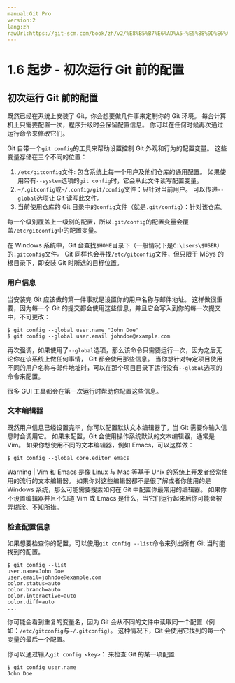 ```yaml
---
manual:Git Pro
version:2
lang:zh
rawUrl:https://git-scm.com/book/zh/v2/%E8%B5%B7%E6%AD%A5-%E5%88%9D%E6%AC%A1%E8%BF%90%E8%A1%8C-Git-%E5%89%8D%E7%9A%84%E9%85%8D%E7%BD%AE
---
```



# 1.6 起步 - 初次运行 Git 前的配置

## 初次运行 Git 前的配置<a name="r_first_time"></a>


既然已经在系统上安装了 Git，你会想要做几件事来定制你的 Git 环境。 每台计算机上只需要配置一次，程序升级时会保留配置信息。 你可以在任何时候再次通过运行命令来修改它们。




Git 自带一个`git config`的工具来帮助设置控制 Git 外观和行为的配置变量。 这些变量存储在三个不同的位置：



1. `/etc/gitconfig`文件: 包含系统上每一个用户及他们仓库的通用配置。 如果使用带有`--system`选项的`git config`时，它会从此文件读写配置变量。
1. `~/.gitconfig`或`~/.config/git/config`文件：只针对当前用户。 可以传递`--global`选项让 Git 读写此文件。
1. 当前使用仓库的 Git 目录中的`config`文件（就是`.git/config`）：针对该仓库。



每一个级别覆盖上一级别的配置，所以`.git/config`的配置变量会覆盖`/etc/gitconfig`中的配置变量。




在 Windows 系统中，Git 会查找`$HOME`目录下（一般情况下是`C:\Users\$USER`）的`.gitconfig`文件。 Git 同样也会寻找`/etc/gitconfig`文件，但只限于 MSys 的根目录下，即安装 Git 时所选的目标位置。



### 用户信息<a name="_用户信息"></a>


当安装完 Git 应该做的第一件事就是设置你的用户名称与邮件地址。 这样做很重要，因为每一个 Git 的提交都会使用这些信息，并且它会写入到你的每一次提交中，不可更改：



```
$ git config --global user.name "John Doe"
$ git config --global user.email johndoe@example.com
```




再次强调，如果使用了`--global`选项，那么该命令只需要运行一次，因为之后无论你在该系统上做任何事情， Git 都会使用那些信息。 当你想针对特定项目使用不同的用户名称与邮件地址时，可以在那个项目目录下运行没有`--global`选项的命令来配置。




很多 GUI 工具都会在第一次运行时帮助你配置这些信息。




### 文本编辑器<a name="_文本编辑器"></a>


既然用户信息已经设置完毕，你可以配置默认文本编辑器了，当 Git 需要你输入信息时会调用它。 如果未配置，Git 会使用操作系统默认的文本编辑器，通常是 Vim。 如果你想使用不同的文本编辑器，例如 Emacs，可以这样做：



```
$ git config --global core.editor emacs
```



Warning | Vim 和 Emacs 是像 Linux 与 Mac 等基于 Unix 的系统上开发者经常使用的流行的文本编辑器。 如果你对这些编辑器都不是很了解或者你使用的是 Windows 系统，那么可能需要搜索如何在 Git 中配置你最常用的编辑器。 如果你不设置编辑器并且不知道 Vim 或 Emacs 是什么，当它们运行起来后你可能会被弄糊涂、不知所措。 




### 检查配置信息<a name="_检查配置信息"></a>


如果想要检查你的配置，可以使用`git config --list`命令来列出所有 Git 当时能找到的配置。



```
$ git config --list
user.name=John Doe
user.email=johndoe@example.com
color.status=auto
color.branch=auto
color.interactive=auto
color.diff=auto
...
```




你可能会看到重复的变量名，因为 Git 会从不同的文件中读取同一个配置（例如：`/etc/gitconfig`与`~/.gitconfig`）。 这种情况下，Git 会使用它找到的每一个变量的最后一个配置。




你可以通过输入`git config <key>`： 来检查 Git 的某一项配置



```
$ git config user.name
John Doe
```





